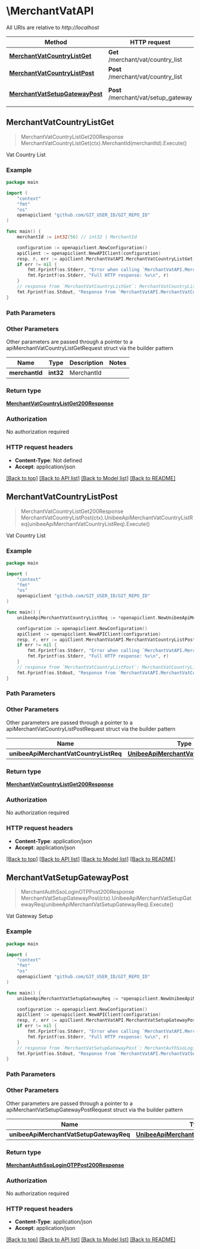 # \MerchantVatAPI

All URIs are relative to *http://localhost*

Method | HTTP request | Description
------------- | ------------- | -------------
[**MerchantVatCountryListGet**](MerchantVatAPI.md#MerchantVatCountryListGet) | **Get** /merchant/vat/country_list | Vat Country List
[**MerchantVatCountryListPost**](MerchantVatAPI.md#MerchantVatCountryListPost) | **Post** /merchant/vat/country_list | Vat Country List
[**MerchantVatSetupGatewayPost**](MerchantVatAPI.md#MerchantVatSetupGatewayPost) | **Post** /merchant/vat/setup_gateway | Vat Gateway Setup



## MerchantVatCountryListGet

> MerchantVatCountryListGet200Response MerchantVatCountryListGet(ctx).MerchantId(merchantId).Execute()

Vat Country List

### Example

```go
package main

import (
	"context"
	"fmt"
	"os"
	openapiclient "github.com/GIT_USER_ID/GIT_REPO_ID"
)

func main() {
	merchantId := int32(56) // int32 | MerchantId

	configuration := openapiclient.NewConfiguration()
	apiClient := openapiclient.NewAPIClient(configuration)
	resp, r, err := apiClient.MerchantVatAPI.MerchantVatCountryListGet(context.Background()).MerchantId(merchantId).Execute()
	if err != nil {
		fmt.Fprintf(os.Stderr, "Error when calling `MerchantVatAPI.MerchantVatCountryListGet``: %v\n", err)
		fmt.Fprintf(os.Stderr, "Full HTTP response: %v\n", r)
	}
	// response from `MerchantVatCountryListGet`: MerchantVatCountryListGet200Response
	fmt.Fprintf(os.Stdout, "Response from `MerchantVatAPI.MerchantVatCountryListGet`: %v\n", resp)
}
```

### Path Parameters



### Other Parameters

Other parameters are passed through a pointer to a apiMerchantVatCountryListGetRequest struct via the builder pattern


Name | Type | Description  | Notes
------------- | ------------- | ------------- | -------------
 **merchantId** | **int32** | MerchantId | 

### Return type

[**MerchantVatCountryListGet200Response**](MerchantVatCountryListGet200Response.md)

### Authorization

No authorization required

### HTTP request headers

- **Content-Type**: Not defined
- **Accept**: application/json

[[Back to top]](#) [[Back to API list]](../README.md#documentation-for-api-endpoints)
[[Back to Model list]](../README.md#documentation-for-models)
[[Back to README]](../README.md)


## MerchantVatCountryListPost

> MerchantVatCountryListGet200Response MerchantVatCountryListPost(ctx).UnibeeApiMerchantVatCountryListReq(unibeeApiMerchantVatCountryListReq).Execute()

Vat Country List

### Example

```go
package main

import (
	"context"
	"fmt"
	"os"
	openapiclient "github.com/GIT_USER_ID/GIT_REPO_ID"
)

func main() {
	unibeeApiMerchantVatCountryListReq := *openapiclient.NewUnibeeApiMerchantVatCountryListReq(int32(123)) // UnibeeApiMerchantVatCountryListReq | 

	configuration := openapiclient.NewConfiguration()
	apiClient := openapiclient.NewAPIClient(configuration)
	resp, r, err := apiClient.MerchantVatAPI.MerchantVatCountryListPost(context.Background()).UnibeeApiMerchantVatCountryListReq(unibeeApiMerchantVatCountryListReq).Execute()
	if err != nil {
		fmt.Fprintf(os.Stderr, "Error when calling `MerchantVatAPI.MerchantVatCountryListPost``: %v\n", err)
		fmt.Fprintf(os.Stderr, "Full HTTP response: %v\n", r)
	}
	// response from `MerchantVatCountryListPost`: MerchantVatCountryListGet200Response
	fmt.Fprintf(os.Stdout, "Response from `MerchantVatAPI.MerchantVatCountryListPost`: %v\n", resp)
}
```

### Path Parameters



### Other Parameters

Other parameters are passed through a pointer to a apiMerchantVatCountryListPostRequest struct via the builder pattern


Name | Type | Description  | Notes
------------- | ------------- | ------------- | -------------
 **unibeeApiMerchantVatCountryListReq** | [**UnibeeApiMerchantVatCountryListReq**](UnibeeApiMerchantVatCountryListReq.md) |  | 

### Return type

[**MerchantVatCountryListGet200Response**](MerchantVatCountryListGet200Response.md)

### Authorization

No authorization required

### HTTP request headers

- **Content-Type**: application/json
- **Accept**: application/json

[[Back to top]](#) [[Back to API list]](../README.md#documentation-for-api-endpoints)
[[Back to Model list]](../README.md#documentation-for-models)
[[Back to README]](../README.md)


## MerchantVatSetupGatewayPost

> MerchantAuthSsoLoginOTPPost200Response MerchantVatSetupGatewayPost(ctx).UnibeeApiMerchantVatSetupGatewayReq(unibeeApiMerchantVatSetupGatewayReq).Execute()

Vat Gateway Setup

### Example

```go
package main

import (
	"context"
	"fmt"
	"os"
	openapiclient "github.com/GIT_USER_ID/GIT_REPO_ID"
)

func main() {
	unibeeApiMerchantVatSetupGatewayReq := *openapiclient.NewUnibeeApiMerchantVatSetupGatewayReq("Data_example", "GatewayName_example") // UnibeeApiMerchantVatSetupGatewayReq | 

	configuration := openapiclient.NewConfiguration()
	apiClient := openapiclient.NewAPIClient(configuration)
	resp, r, err := apiClient.MerchantVatAPI.MerchantVatSetupGatewayPost(context.Background()).UnibeeApiMerchantVatSetupGatewayReq(unibeeApiMerchantVatSetupGatewayReq).Execute()
	if err != nil {
		fmt.Fprintf(os.Stderr, "Error when calling `MerchantVatAPI.MerchantVatSetupGatewayPost``: %v\n", err)
		fmt.Fprintf(os.Stderr, "Full HTTP response: %v\n", r)
	}
	// response from `MerchantVatSetupGatewayPost`: MerchantAuthSsoLoginOTPPost200Response
	fmt.Fprintf(os.Stdout, "Response from `MerchantVatAPI.MerchantVatSetupGatewayPost`: %v\n", resp)
}
```

### Path Parameters



### Other Parameters

Other parameters are passed through a pointer to a apiMerchantVatSetupGatewayPostRequest struct via the builder pattern


Name | Type | Description  | Notes
------------- | ------------- | ------------- | -------------
 **unibeeApiMerchantVatSetupGatewayReq** | [**UnibeeApiMerchantVatSetupGatewayReq**](UnibeeApiMerchantVatSetupGatewayReq.md) |  | 

### Return type

[**MerchantAuthSsoLoginOTPPost200Response**](MerchantAuthSsoLoginOTPPost200Response.md)

### Authorization

No authorization required

### HTTP request headers

- **Content-Type**: application/json
- **Accept**: application/json

[[Back to top]](#) [[Back to API list]](../README.md#documentation-for-api-endpoints)
[[Back to Model list]](../README.md#documentation-for-models)
[[Back to README]](../README.md)

